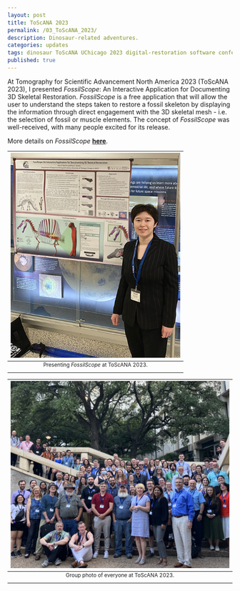 ```yaml
---
layout: post
title: ToScANA 2023
permalink: /03_ToScANA_2023/
description: Dinosaur-related adventures.
categories: updates
tags: dinosaur ToScANA UChicago 2023 digital-restoration software conference
published: true
---
```


At Tomography for Scientific Advancement North America 2023 (ToScANA 2023), I presented *FossilScope*: An Interactive Application for Documenting 3D Skeletal Restoration. *FossilScope* is a free application that will allow the user to understand the steps taken to restore a fossil skeleton by displaying the information through direct engagement with the 3D skeletal mesh - i.e. the selection of fossil or muscle elements. The concept of *FossilScope* was well-received, with many people excited for its release.

More details on *FossilScope* [**here**](https://rainadevries.com/01_SoftwareDeveloper/).
<!---
> <sup> ToScANA stands for Tomography for Scientific Advancement, North America </sup>
--->

| <img src="/assets/post-imgs/ToScANA_2023.png" alt="Me presenting my ToScANA poster, FossilScope" width=380px> |
|:--:|
| <sup> Presenting *FossilScope* at ToScANA 2023. </sup> |

| <img src="/assets/post-imgs/ToScANA_GroupPhoto_2023.png" alt="Group photo of ToScANA 2023" width=1000px> |
|:--:|
| <sup> Group photo of everyone at ToScANA 2023. </sup> |
